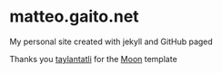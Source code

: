 # matteo.gaito.net

My personal site created with jekyll and GitHub paged

Thanks you [taylantatli](https://taylantatli.github.io) for the [Moon](https://taylantatli.github.io/Moon) template
